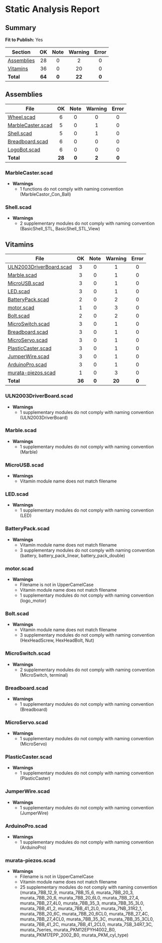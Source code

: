 # Static Analysis Report

## Summary

**Fit to Publish:** Yes

Section    | OK  | Note | Warning | Error
---------- |:---:|:----:|:-------:|:-----:
[Assemblies](#Assemblies) | 28  | 0    | 2       | 0    
[Vitamins  ](#Vitamins) | 36  | 0    | 20      | 0    
**Total**  | **64**  | **0**  | **22**  | **0** 

## Assemblies

File     | OK | Note | Warning | Error
------  | :---:  | :---:  | :---:  | :---: 
[Wheel.scad](#Wheel.scad) | 6 | 0 | 0 | 0
[MarbleCaster.scad](#MarbleCaster.scad) | 5 | 0 | 1 | 0
[Shell.scad](#Shell.scad) | 5 | 0 | 1 | 0
[Breadboard.scad](#Breadboard.scad) | 6 | 0 | 0 | 0
[LogoBot.scad](#LogoBot.scad) | 6 | 0 | 0 | 0
**Total**  | **28**  | **0**  | **2**  | **0** 

### MarbleCaster.scad

* **Warnings**
  * 1 functions do not comply with naming convention (MarbleCastor_Con_Ball)

### Shell.scad

* **Warnings**
  * 2 supplementary modules do not comply with naming convention (BasicShell_STL, BasicShell_STL_View)

## Vitamins

File     | OK | Note | Warning | Error
------  | :---:  | :---:  | :---:  | :---: 
[ULN2003DriverBoard.scad](#ULN2003DriverBoard.scad) | 3 | 0 | 1 | 0
[Marble.scad](#Marble.scad) | 3 | 0 | 1 | 0
[MicroUSB.scad](#MicroUSB.scad) | 3 | 0 | 1 | 0
[LED.scad](#LED.scad) | 3 | 0 | 1 | 0
[BatteryPack.scad](#BatteryPack.scad) | 2 | 0 | 2 | 0
[motor.scad](#motor.scad) | 1 | 0 | 3 | 0
[Bolt.scad](#Bolt.scad) | 2 | 0 | 2 | 0
[MicroSwitch.scad](#MicroSwitch.scad) | 3 | 0 | 1 | 0
[Breadboard.scad](#Breadboard.scad) | 3 | 0 | 1 | 0
[MicroServo.scad](#MicroServo.scad) | 3 | 0 | 1 | 0
[PlasticCaster.scad](#PlasticCaster.scad) | 3 | 0 | 1 | 0
[JumperWire.scad](#JumperWire.scad) | 3 | 0 | 1 | 0
[ArduinoPro.scad](#ArduinoPro.scad) | 3 | 0 | 1 | 0
[murata-piezos.scad](#murata-piezos.scad) | 1 | 0 | 3 | 0
**Total**  | **36**  | **0**  | **20**  | **0** 

### ULN2003DriverBoard.scad

* **Warnings**
  * 1 supplementary modules do not comply with naming convention (ULN2003DriverBoard)

### Marble.scad

* **Warnings**
  * 1 supplementary modules do not comply with naming convention (Marble)

### MicroUSB.scad

* **Warnings**
  * Vitamin module name does not match filename

### LED.scad

* **Warnings**
  * 1 supplementary modules do not comply with naming convention (LED)

### BatteryPack.scad

* **Warnings**
  * Vitamin module name does not match filename
  * 3 supplementary modules do not comply with naming convention (battery, battery_pack_linear, battery_pack_double)

### motor.scad

* **Warnings**
  * Filename is not in UpperCamelCase
  * Vitamin module name does not match filename
  * 1 supplementary modules do not comply with naming convention (logo_motor)

### Bolt.scad

* **Warnings**
  * Vitamin module name does not match filename
  * 3 supplementary modules do not comply with naming convention (HexHeadScrew, HexHeadBolt, Nut)

### MicroSwitch.scad

* **Warnings**
  * 2 supplementary modules do not comply with naming convention (MicroSwitch, terminal)

### Breadboard.scad

* **Warnings**
  * 1 supplementary modules do not comply with naming convention (Breadboard)

### MicroServo.scad

* **Warnings**
  * 1 supplementary modules do not comply with naming convention (MicroServo)

### PlasticCaster.scad

* **Warnings**
  * 1 supplementary modules do not comply with naming convention (PlasticCaster)

### JumperWire.scad

* **Warnings**
  * 1 supplementary modules do not comply with naming convention (JumperWire)

### ArduinoPro.scad

* **Warnings**
  * 1 supplementary modules do not comply with naming convention (ArduinoPro)

### murata-piezos.scad

* **Warnings**
  * Filename is not in UpperCamelCase
  * Vitamin module name does not match filename
  * 25 supplementary modules do not comply with naming convention (murata_7BB_12_9, murata_7BB_15_6, murata_7BB_20_3, murata_7BB_20_6, murata_7BB_20_6L0, murata_7BB_27_4, murata_7BB_27_4L0, murata_7BB_35_3, murata_7BB_35_3L0, murata_7BB_41_2, murata_7BB_41_2L0, murata_7NB_31R2_1, murata_7BB_20_6C, murata_7BB_20_6CL0, murata_7BB_27_4C, murata_7BB_27_4CL0, murata_7BB_35_3C, murata_7BB_35_3CL0, murata_7BB_41_2C, murata_7BB_41_2CL0, murata_7SB_34R7_3C, murata_7series, murata_PKM12EPYH4002_B0, murata_PKM17EPP_2002_B0, murata_PKM_cyl_type)

